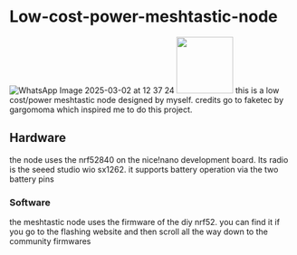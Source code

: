 # Low-cost-power-meshtastic-node
![WhatsApp Image 2025-03-02 at 12 37 24](https://github.com/user-attachments/assets/25dc3d5c-e13f-4985-b785-01c08ffc610e)
<img src="https://github.com/user-attachments/assets/25dc3d5c-e13f-4985-b785-01c08ffc610e" width="100" height="100">
this is a low cost/power meshtastic node designed by myself. credits go to faketec by gargomoma which inspired me to do this project. 
## Hardware
the node uses the nrf52840 on the nice!nano development board. Its radio is the seeed studio wio sx1262. it supports battery operation via the two battery pins
### Software
the meshtastic node uses the firmware of the diy nrf52. you can find it if you go to the flashing website and then scroll all the way down to the community firmwares



